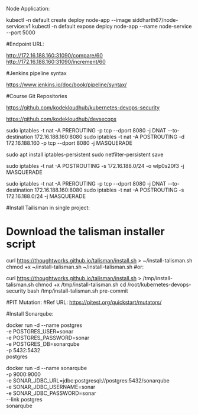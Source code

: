 Node Application:

kubectl -n default create deploy node-app --image siddharth67/node-service:v1
kubectl -n default expose deploy node-app --name node-service --port 5000

#Endpoint URL:

http://172.16.188.160:31090/compare/60
http://172.16.188.160:31090/increment/60

#Jenkins pipeline syntax

https://www.jenkins.io/doc/book/pipeline/syntax/

#Course Git Repositories

https://github.com/kodekloudhub/kubernetes-devops-security

https://github.com/kodekloudhub/devsecops



sudo iptables -t nat -A PREROUTING -p tcp --dport 8080 -j DNAT --to-destination 172.16.188.160:8080
sudo iptables -t nat -A POSTROUTING -d 172.16.188.160 -p tcp --dport 8080 -j MASQUERADE

sudo apt install iptables-persistent
sudo netfilter-persistent save


sudo iptables -t nat -A POSTROUTING -s 172.16.188.0/24 -o wlp0s20f3 -j MASQUERADE


sudo iptables -t nat -A PREROUTING -p tcp --dport 8080 -j DNAT --to-destination 172.16.188.160:8080
sudo iptables -t nat -A POSTROUTING -s 172.16.188.0/24 -j MASQUERADE

#Install Tailisman in single project:

# Download the talisman installer script
curl https://thoughtworks.github.io/talisman/install.sh > ~/install-talisman.sh
chmod +x ~/install-talisman.sh
~/install-talisman.sh
#or:

curl https://thoughtworks.github.io/talisman/install.sh > /tmp/install-talisman.sh
chmod +x /tmp/install-talisman.sh
cd /root/kubernetes-devops-security
bash /tmp/install-talisman.sh pre-commit

#PIT Mutation:
#Ref URL:
https://pitest.org/quickstart/mutators/


#Install Sonarqube:

docker run -d --name postgres \
  -e POSTGRES_USER=sonar \
  -e POSTGRES_PASSWORD=sonar \
  -e POSTGRES_DB=sonarqube \
  -p 5432:5432 \
  postgres

docker run -d --name sonarqube \
  -p 9000:9000 \
  -e SONAR_JDBC_URL=jdbc:postgresql://postgres:5432/sonarqube \
  -e SONAR_JDBC_USERNAME=sonar \
  -e SONAR_JDBC_PASSWORD=sonar \
  --link postgres \
  sonarqube


